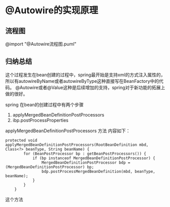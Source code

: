 # @Autowire的实现原理

## 流程图
@import "@Autowire流程图.puml"

## 归纳总结
这个过程发生在bean创建的过程中，spring最开始是支持xml的方式注入属性的，所以有autowireByName或者autowireByType这种直接写在BeanFactory中的代码。
@Autowire或者@Value这种是后续增加的支持，spring对于新功能的拓展上做的很好。

spring 在bean的创建过程中有两个步骤
1. applyMergedBeanDefinitionPostProcessors
2. ibp.postProcessProperties


applyMergedBeanDefinitionPostProcessors 方法 内容如下：
```shell
protected void applyMergedBeanDefinitionPostProcessors(RootBeanDefinition mbd, Class<?> beanType, String beanName) {
		for (BeanPostProcessor bp : getBeanPostProcessors()) {
			if (bp instanceof MergedBeanDefinitionPostProcessor) {
				MergedBeanDefinitionPostProcessor bdp = (MergedBeanDefinitionPostProcessor) bp;
				bdp.postProcessMergedBeanDefinition(mbd, beanType, beanName);
			}
		}
	}
```

这个方法


